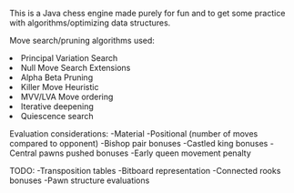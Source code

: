This is a Java chess engine made purely for fun and to get some practice with algorithms/optimizing data structures.

Move search/pruning algorithms used:
<li>Principal Variation Search
<li>Null Move Search Extensions
<li>Alpha Beta Pruning
<li>Killer Move Heuristic
<li>MVV/LVA Move ordering
<li>Iterative deepening
<li>Quiescence search

Evaluation considerations:
-Material
-Positional (number of moves compared to opponent)
-Bishop pair bonuses
-Castled king bonuses
-Central pawns pushed bonuses
-Early queen movement penalty

TODO:
-Transposition tables
-Bitboard representation
-Connected rooks bonuses
-Pawn structure evaluations
